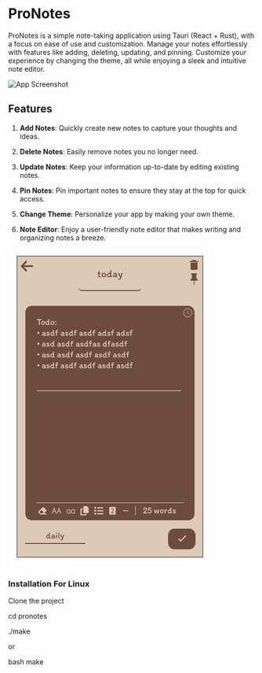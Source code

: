 # ProNotes

ProNotes is a simple note-taking application using Tauri (React + Rust), with a focus on ease of use and customization. Manage your notes effortlessly with features like adding, deleting, updating, and pinning. Customize your experience by changing the theme, all while enjoying a sleek and intuitive note editor.

![App Screenshot](./pronotesThemes.png)

## Features

1. **Add Notes**: Quickly create new notes to capture your thoughts and ideas.

2. **Delete Notes**: Easily remove notes you no longer need.

3. **Update Notes**: Keep your information up-to-date by editing existing notes.

4. **Pin Notes**: Pin important notes to ensure they stay at the top for quick access.

5. **Change Theme**: Personalize your app by making your own theme.

6. **Note Editor**: Enjoy a user-friendly note editor that makes writing and organizing notes a breeze.

![App Screenshot](./pronotesNoteEditor.png)

### Installation For Linux

Clone the project

cd pronotes

./make

or

bash make
